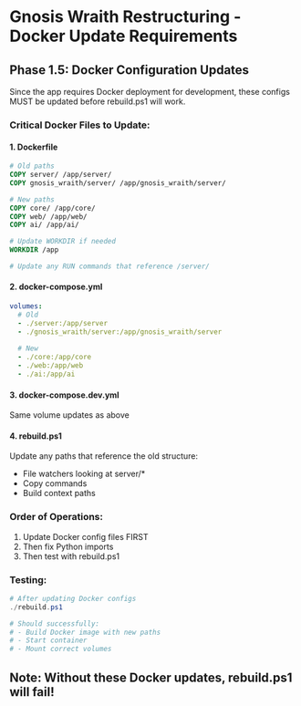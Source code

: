 # Gnosis Wraith Restructuring - Docker Update Requirements

## Phase 1.5: Docker Configuration Updates

Since the app requires Docker deployment for development, these configs MUST be updated before rebuild.ps1 will work.

### Critical Docker Files to Update:

#### 1. Dockerfile
```dockerfile
# Old paths
COPY server/ /app/server/
COPY gnosis_wraith/server/ /app/gnosis_wraith/server/

# New paths
COPY core/ /app/core/
COPY web/ /app/web/
COPY ai/ /app/ai/

# Update WORKDIR if needed
WORKDIR /app

# Update any RUN commands that reference /server/
```

#### 2. docker-compose.yml
```yaml
volumes:
  # Old
  - ./server:/app/server
  - ./gnosis_wraith/server:/app/gnosis_wraith/server
  
  # New
  - ./core:/app/core
  - ./web:/app/web
  - ./ai:/app/ai
```

#### 3. docker-compose.dev.yml
Same volume updates as above

#### 4. rebuild.ps1
Update any paths that reference the old structure:
- File watchers looking at server/*
- Copy commands
- Build context paths

### Order of Operations:
1. Update Docker config files FIRST
2. Then fix Python imports
3. Then test with rebuild.ps1

### Testing:
```powershell
# After updating Docker configs
./rebuild.ps1

# Should successfully:
# - Build Docker image with new paths
# - Start container
# - Mount correct volumes
```

## Note: Without these Docker updates, rebuild.ps1 will fail!
